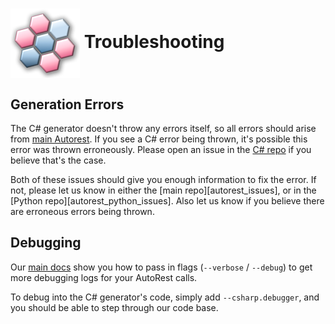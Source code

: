 # <img align="center" src="../images/logo.png">  Troubleshooting

## Generation Errors

The C# generator doesn't throw any errors itself, so all errors should arise from [main Autorest][main_docs].
If you see a C# error being thrown, it's possible this error was thrown erroneously. Please open an issue
in the [C# repo][autorest_csharp_issues] if you believe that's the case.

Both of these issues should give you enough information to fix the error. If not, please let us know in either the [main repo][autorest_issues], or in the [Python repo][autorest_python_issues]. Also let us know if you believe
there are erroneous errors being thrown.

## Debugging

Our [main docs][main_debugging] show you how to pass in flags (`--verbose` / `--debug`) to get more debugging logs for your AutoRest calls.

To debug into the C# generator's code, simply add `--csharp.debugger`, and you should be able to step through our code base.

<!-- LINKS -->
[main_docs]: https://github.com/Azure/autorest/tree/master/docs/generate/troubleshooting.md
[autorest_csharp_issues]: https://github.com/Azure/autorest.csharp/issues
[main_debugging]: https://github.com/Azure/autorest/tree/master/docs/generate/troubleshooting.md#debugging
[autorest_python_repo]: https://github.com/Azure/autorest.python/tree/autorestv3